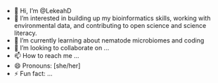 - 👋 Hi, I’m @LekeahD
- 👀 I’m interested in building up my bioinformatics skills, working with environmental data, and contributing to open science and science literacy.
- 🌱 I’m currently learning about nematode microbiomes and coding
- 💞️ I’m looking to collaborate on ...
- 📫 How to reach me ...
- 😄 Pronouns: [she/her]
- ⚡ Fun fact: ...

<!---
LekeahD/LekeahD is a ✨ special ✨ repository because its `README.md` (this file) appears on your GitHub profile.
You can click the Preview link to take a look at your changes.
--->
